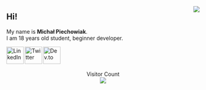[<img align="right" src="https://github-readme-stats.vercel.app/api?username=piechowiakmichal&count_private=true&show_icons=true&theme=tokyonight">](https://github.com/piechowiakmichal)

## Hi! 
My name is **Michał Piechowiak**.   
I am 18 years old student, beginner developer.

<a href="https://www.linkedin.com/in/piechowiakmichal/" target="_blank">
  <img align="left" alt="LinkedIn" width="45px" src="https://img.icons8.com/color/96/000000/linkedin.png"/>
</a>
<a href="https://twitter.com/nothing3f" target="_blank">
  <img align="left" alt="Twitter" width="45px" src="https://img.icons8.com/color/96/000000/twitter.png"/>
</a>
<a href="https://dev.to/piechowiakmichal" target="_blank">
  <img align="left" alt="Dev.to" width="45px" src="https://img.icons8.com/color/96/000000/rss.png" />
</a>  
<br>
<br>

##

<p align="center"> 
  Visitor Count<br>
<img src="https://profile-counter.glitch.me/piechowiakmichal/count.svg" />
</p>
